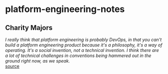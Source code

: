 # platform-engineering-notes

## Charity Majors

*I really think that platform engineering is probably DevOps, in that you can't build a platform engineering product because it's a philosophy, it's a way of operating. It's a social invention, not a technical invention. I think there are a lot of technical challenges in conventions being hammered out in the ground right now, as we speak.*  
[source](https://www.infoq.com/podcasts/aiops-dual-track-careers/)
